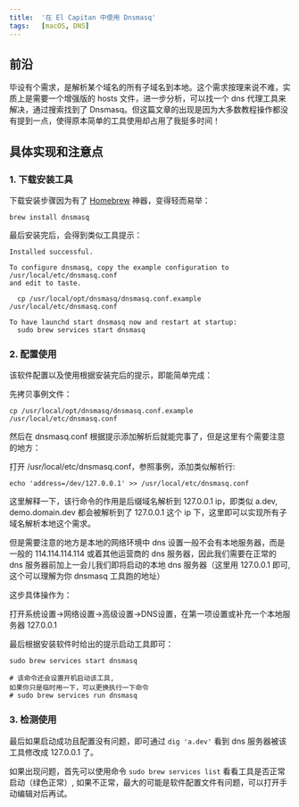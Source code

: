 ```yaml
---
title:  '在 El Capitan 中使用 Dnsmasq'
tags:   [macOS, DNS]
---
```


## 前沿

毕设有个需求，是解析某个域名的所有子域名到本地。这个需求按理来说不难，实质上是需要一个增强版的 hosts 文件，进一步分析，可以找一个 dns 代理工具来解决，通过搜索找到了 Dnsmasq。但这篇文章的出现是因为大多数教程操作都没有提到一点，使得原本简单的工具使用却占用了我挺多时间！

## 具体实现和注意点

### 1. 下载安装工具

下载安装步骤因为有了 [Homebrew](https://brew.sh/) 神器，变得轻而易举：

```shell
brew install dnsmasq
```

最后安装完后，会得到类似工具提示：

```shell
Installed successful.

To configure dnsmasq, copy the example configuration to /usr/local/etc/dnsmasq.conf
and edit to taste.

  cp /usr/local/opt/dnsmasq/dnsmasq.conf.example /usr/local/etc/dnsmasq.conf

To have launchd start dnsmasq now and restart at startup:
  sudo brew services start dnsmasq
```

### 2. 配置使用

该软件配置以及使用根据安装完后的提示，即能简单完成：

先拷贝事例文件：

```shell
cp /usr/local/opt/dnsmasq/dnsmasq.conf.example /usr/local/etc/dnsmasq.conf
```

然后在 dnsmasq.conf
根据提示添加解析后就能完事了，但是这里有个需要注意的地方：

打开 /usr/local/etc/dnsmasq.conf，参照事例，添加类似解析行:

```shell
echo 'address=/dev/127.0.0.1' >> /usr/local/etc/dnsmasq.conf
```

这里解释一下，该行命令的作用是后缀域名解析到 127.0.0.1 ip，即类似 a.dev,
demo.domain.dev 都会被解析到了 127.0.0.1 这个 ip
下，这里即可以实现所有子域名解析本地这个需求。

但是需要注意的地方是本地的网络环境中 dns
设置一般不会有本地服务器，而是一般的 114.114.114.114 或着其他运营商的
dns 服务器，因此我们需要在正常的 dns
服务器前加上一会儿我们即将启动的本地 dns 服务器（这里用 127.0.0.1 即可, 这个可以理解为你 dnsmasq 工具跑的地址）

这步具体操作为：

打开系统设置->网络设置->高级设置->DNS设置，在第一项设置或补充一个本地服务器
127.0.0.1

最后根据安装软件时给出的提示启动工具即可：

```shell
sudo brew services start dnsmasq

# 该命令还会设置开机启动该工具,
如果你只是临时用一下，可以更换执行一下命令
# sudo brew services run dnsmasq
```

### 3. 检测使用

最后如果启动成功且配置没有问题，即可通过 `dig 'a.dev'` 看到 dns
服务器被该工具修改成 127.0.0.1 了。

如果出现问题，首先可以使用命令 `sudo brew services list`
看看工具是否正常启动（绿色正常）,
如果不正常，最大的可能是软件配置文件有问题，可以打开手动编辑对后再试。
